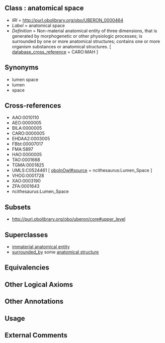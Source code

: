 
## Class : anatomical space

 * *IRI* = http://purl.obolibrary.org/obo/UBERON_0000464
 * *Label* = anatomical space
 * *Definition* = Non-material anatomical entity of three dimensions, that is generated by morphogenetic or other physiologic processes; is surrounded by one or more anatomical structures; contains one or more organism substances or anatomical structures. [ [database_cross_reference](../../ef/oboInOwl#hasDbXref.md) = CARO:MAH ]

## Synonyms

 * lumen space
 * lumen
 * space

## Cross-references

 * AAO:0010110
 * AEO:0000005
 * BILA:0000005
 * CARO:0000005
 * EHDAA2:0003005
 * FBbt:00007017
 * FMA:5897
 * HAO:0000005
 * TAO:0001668
 * TGMA:0001825
 * UMLS:C0524461 [ [oboInOwl#source](../../ce/oboInOwl#source.md) = ncithesaurus:Lumen_Space ]
 * VHOG:0001728
 * XAO:0003190
 * ZFA:0001643
 * ncithesaurus:Lumen_Space

## Subsets

 * http://purl.obolibrary.org/obo/uberon/core#upper_level

## Superclasses

 * [immaterial anatomical entity](../../UBERON/66/UBERON_0000466.md)
 * [surrounded_by](../../RO/19/RO_0002219.md) some [anatomical structure](../../UBERON/61/UBERON_0000061.md)

## Equivalencies


## Other Logical Axioms


## Other Annotations


## Usage


## External Comments

